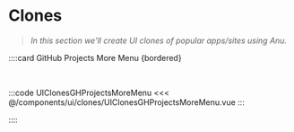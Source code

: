 # Clones

> _In this section we'll create UI clones of popular apps/sites using Anu._

::::card GitHub Projects More Menu {bordered}

<br>

:::code UIClonesGHProjectsMoreMenu
<<< @/components/ui/clones/UIClonesGHProjectsMoreMenu.vue
:::

::::
